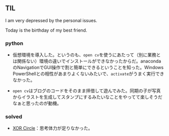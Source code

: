## TIL

I am very depressed by the personal issues.

Today is the birthday of my best friend.

### python

* 仮想環境を導入した。というのも、`open cv`を使うにあたって（別に業務とは関係ない）環境の違いでインストールができなかったからだ。anacondaのNavigationでGUI操作で割と簡単にできるということを知った。Windows PowerShellとの相性があまりよくないみたいで、`activate`がうまく実行できなかった。

* `open cv`はブログのコードをそのまま拝借して遊んでみた。同期の子が写真からイラストを生成してスタンプにするみたいなことをやってて楽しそうだなぁと思ったのが動機。

### solved

* [XOR Circle](https://atcoder.jp/contests/agc035/tasks/agc035_a)：思考体力が足りなかった。